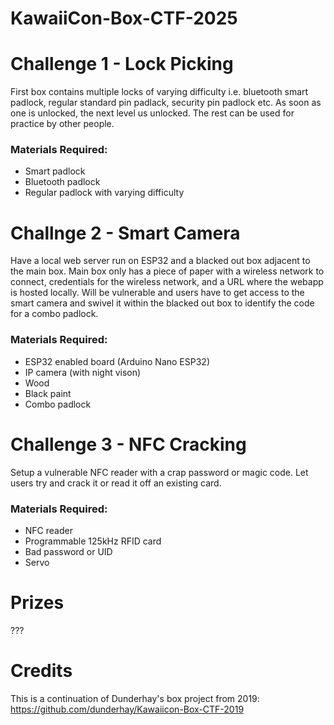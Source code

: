 # KawaiiCon-Box-CTF-2025

# Challenge 1 - Lock Picking

First box contains multiple locks of varying difficulty i.e. bluetooth smart padlock, regular standard pin padlack, security pin padlock etc. As soon as one is unlocked, the next level us unlocked. The rest can be used for practice by other people.

### Materials Required:

- Smart padlock
- Bluetooth padlock
- Regular padlock with varying difficulty

# Challnge 2 - Smart Camera

Have a local web server run on ESP32 and a blacked out box adjacent to the main box. Main box only has a piece of paper with a wireless network to connect, credentials for the wireless network, and a URL where the webapp is hosted locally. Will be vulnerable and users have to get access to the smart camera and swivel it within the blacked out box to identify the code for a combo padlock.

### Materials Required:

- ESP32 enabled board (Arduino Nano ESP32)
- IP camera (with night vison)
- Wood
- Black paint
- Combo padlock

# Challenge 3 - NFC Cracking

Setup a vulnerable NFC reader with a crap password or magic code. Let users try and crack it or read it off an existing card.

### Materials Required:

- NFC reader
- Programmable 125kHz RFID card
- Bad password or UID
- Servo

# Prizes

???

# Credits

This is a continuation of Dunderhay's box project from 2019: https://github.com/dunderhay/Kawaiicon-Box-CTF-2019
